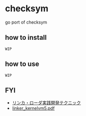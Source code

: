 # checksym

go port of checksym

## how to install
```
WIP
```

## how to use
```
WIP
```

## FYI
* [リンカ・ローダ実践開発テクニック]( https://www.cqpub.co.jp/hanbai/books/38/38071.htm )
* [linker\_kernelvm5\.pdf]( http://kozos.jp/documents/linker_kernelvm5.pdf )
